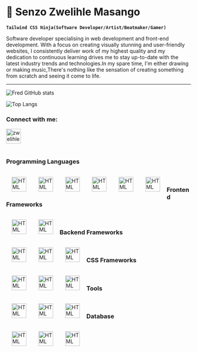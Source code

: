 
<h1> 🚀 Senzo Zwelihle Masango</h1> 

**`Tailwind CSS Ninja(Software Developer/Artist/Beatmaker/Gamer)`**

Software developer specialising in web development and front-end development. With a focus on creating visually stunning and user-friendly websites, I consistently deliver work of my highest quality and my dedication to continuous learning drives me to stay up-to-date with the latest industry trends and technologies.In my spare time, I'm either drawing or making music,There's nothing like the sensation of creating something from scratch and seeing it come to life.

---
<p align="left"> 
  
![Fred GitHub stats](https://github-readme-stats.vercel.app/api?username=Zwelihle-M&show_icons=true&theme=midnight-purple&hide_border=true)
  
</p>

<p align="left"> 
  
![Top Langs](https://github-readme-stats.vercel.app/api/top-langs/?username=Zwelihle-M&hide=html&layout=compact&langs_count=6&theme=midnight-purple&hide_border=true)
  
</p>

<h3 align="left">Connect with me:</h3>
<p align="left">
<a href="https://www.linkedin.com/in/zwelihle-masango-2750081b4/" target="blank"><img align="center" src="https://cdn.jsdelivr.net/gh/devicons/devicon/icons/linkedin/linkedin-original.svg"  alt="zwelihle (senzo) masango" height="40" width="40" /></a>

</p>

#

<h3 align="left">Programming Languages</h3>  
<p align="left">
<img align="left" alt="HTML" width="40px" style="padding:15px;" src="https://cdn.jsdelivr.net/gh/devicons/devicon/icons/html5/html5-original.svg"  />
<img align="left" alt="HTML" width="40px" style="padding:15px;" src="https://cdn.jsdelivr.net/gh/devicons/devicon/icons/css3/css3-original.svg" />
<img align="left" alt="HTML" width="40px" style="padding:15px;" src="https://cdn.jsdelivr.net/gh/devicons/devicon/icons/javascript/javascript-original.svg" />
<img align="left" alt="HTML" width="40px" style="padding:15px;" src="https://cdn.jsdelivr.net/gh/devicons/devicon/icons/java/java-original-wordmark.svg" />
<img align="left" alt="HTML" width="40px" style="padding:15px;" src="https://cdn.jsdelivr.net/gh/devicons/devicon/icons/csharp/csharp-original.svg" />
<img align="left" alt="HTML" width="40px" style="padding:15px;" src="https://cdn.jsdelivr.net/gh/devicons/devicon/icons/python/python-original.svg"  /> 
</p>

<br/>

<h3 align="left">Frontend Frameworks</h3> 
<p align="left">
<img align="left" alt="HTML" width="40px" style="padding:15px;" src="https://cdn.jsdelivr.net/gh/devicons/devicon/icons/react/react-original.svg"  />
<img align="left" alt="HTML" width="40px" style="padding:15px;" src="https://cdn.jsdelivr.net/gh/devicons/devicon/icons/nextjs/nextjs-original.svg"    />
</p> 

<br/>

<h3 align="left">Backend Frameworks</h3> 
<p align="left">
<img align="left" alt="HTML" width="40px" style="padding:15px;" src="https://cdn.jsdelivr.net/gh/devicons/devicon/icons/nodejs/nodejs-original.svg"   />
<img align="left" alt="HTML" width="40px" style="padding:15px;"  src="https://cdn.jsdelivr.net/gh/devicons/devicon/icons/express/express-original.svg"     />
<img align="left" alt="HTML" width="40px" style="padding:15px;" src="https://cdn.jsdelivr.net/gh/devicons/devicon/icons/nextjs/nextjs-original.svg"    />
</p>

<br/>

<h3 align="left">CSS Frameworks</h3> 
<p align="left">
<img align="left" alt="HTML" width="40px" style="padding:15px;" src="https://cdn.jsdelivr.net/gh/devicons/devicon/icons/bootstrap/bootstrap-original.svg"   />
<img align="left" alt="HTML" width="40px" style="padding:15px;" src="https://cdn.jsdelivr.net/gh/devicons/devicon/icons/tailwindcss/tailwindcss-plain.svg"    />
<img align="left" alt="HTML" width="40px" style="padding:15px;" src="https://cdn.jsdelivr.net/gh/devicons/devicon/icons/sass/sass-original.svg"    />
</p>

<br/>

<h3 align="left">Tools</h3> 
<p align="left">
<img align="left" alt="HTML" width="40px" style="padding:15px;" src="https://cdn.jsdelivr.net/gh/devicons/devicon/icons/vscode/vscode-original.svg"    />
<img align="left" alt="HTML" width="40px" style="padding:15px;" src="https://cdn.jsdelivr.net/gh/devicons/devicon/icons/git/git-original.svg"     />
<img align="left" alt="HTML" width="40px" style="padding:15px;" src="https://cdn.jsdelivr.net/gh/devicons/devicon/icons/figma/figma-original.svg"     />
</p>

<br/>

<h3 align="left">Database</h3> 
<p align="left">
<img align="left" alt="HTML" width="40px" style="padding:15px;" src="https://cdn.jsdelivr.net/gh/devicons/devicon/icons/mongodb/mongodb-original-wordmark.svg"    />
  <img align="left" alt="HTML" width="40px" style="padding:15px;" src="https://cdn.jsdelivr.net/gh/devicons/devicon/icons/microsoftsqlserver/microsoftsqlserver-plain-wordmark.svg"    />
<img align="left" alt="HTML" width="40px" style="padding:15px;" src="https://cdn.jsdelivr.net/gh/devicons/devicon/icons/mysql/mysql-original-wordmark.svg"    />
</p>








<br/>









<!---
Zwelihle-M/Zwelihle-M is a ✨ special ✨ repository because its `README.md` (this file) appears on your GitHub profile.
You can click the Preview link to take a look at your changes.
--->
